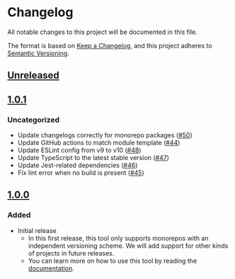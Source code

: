 # Changelog
All notable changes to this project will be documented in this file.

The format is based on [Keep a Changelog](https://keepachangelog.com/en/1.0.0/),
and this project adheres to [Semantic Versioning](https://semver.org/spec/v2.0.0.html).

## [Unreleased]

## [1.0.1]
### Uncategorized
- Update changelogs correctly for monorepo packages ([#50](https://github.com/MetaMask/create-release-branch/pull/50))
- Update GitHub actions to match module template ([#44](https://github.com/MetaMask/create-release-branch/pull/44))
- Update ESLint config from v9 to v10 ([#48](https://github.com/MetaMask/create-release-branch/pull/48))
- Update TypeScript to the latest stable version ([#47](https://github.com/MetaMask/create-release-branch/pull/47))
- Update Jest-related dependencies ([#46](https://github.com/MetaMask/create-release-branch/pull/46))
- Fix lint error when no build is present ([#45](https://github.com/MetaMask/create-release-branch/pull/45))

## [1.0.0]
### Added
- Initial release
  - In this first release, this tool only supports monorepos with an independent versioning scheme. We will add support for other kinds of projects in future releases.
  - You can learn more on how to use this tool by reading the [documentation](docs/).

[Unreleased]: https://github.com/MetaMask/create-release-branch/compare/v1.0.1...HEAD
[1.0.1]: https://github.com/MetaMask/create-release-branch/compare/v1.0.0...v1.0.1
[1.0.0]: https://github.com/MetaMask/create-release-branch/releases/tag/v1.0.0
